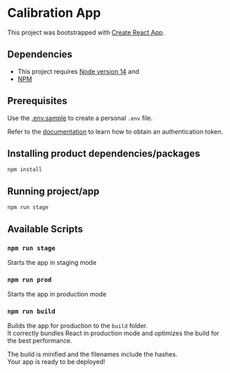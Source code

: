 # Calibration App

This project was bootstrapped with [Create React App](https://github.com/facebook/create-react-app).

## Dependencies

- This project requires [Node version 14](https://nodejs.org/dist/) and
- [NPM](https://docs.npmjs.com/)

## Prerequisites

Use the [.env.sample](./.env.sample) to create a personal `.env` file.

Refer to the [documentation](https://staging-wiki.airqo.net/#/../api/users?id=login) to learn how to obtain an authentication token.

## Installing product dependencies/packages

```
npm install
```

## Running project/app

```
npm run stage
```

## Available Scripts

### `npm run stage`

Starts the app in staging mode

### `npm run prod`

Starts the app in production mode

### `npm run build`

Builds the app for production to the `build` folder.\
It correctly bundles React in production mode and optimizes the build for the best performance.

The build is minified and the filenames include the hashes.\
Your app is ready to be deployed!
